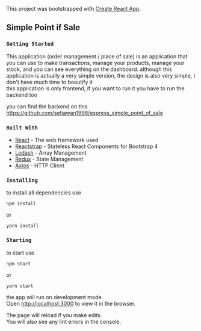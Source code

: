 This project was bootstrapped with [Create React App](https://github.com/facebook/create-react-app).

## Simple Point if Sale
### `Getting Started`
This application (order management / place of sale) is an application that you can use to make transactions, manage your products, manage your stock, and you can see everything on the dashboard. although this application is actually a very simple version, the design is also very simple, I don't have much time to beautify it<br />
this application is only frontend, if you want to run it you have to run the backend too

you can find the backend on this https://github.com/setiawan1998/express_simple_point_of_sale

### `Built With`

* [React](https://reactjs.org/) - The web framework used
* [Reactstrap](https://reactstrap.github.io/) - Stateless React Components for Bootstrap 4
* [Lodash](https://lodash.com/) - Array Management
* [Redux](https://redux.js.org/) - State Management
* [Axios](https://redux.js.org/) - HTTP Client

### `Installing`
to install all dependencies use 
```
npm install
```
or
```
yarn install
```
### `Starting`
to start use 
```
npm start
```
or
```
yarn start
```
the app will run on development mode.<br />
Open [http://localhost:3000](http://localhost:3000) to view it in the browser.

The page will reload if you make edits.<br />
You will also see any lint errors in the console.

